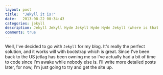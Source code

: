 ```yaml
---
layout: post
title:  "Jekyll it is!"
date:   2013-08-22 00:34:43
categories: jekyll
description: Jekyll Jekyll Hyde Jekyll Hyde Hyde Jekyll (where is that from?)
comments: true
---
```


Well, I've decided to go with `Jekyll` for my blog. It's really the perfect solution, and it works will with bootstrap which is great. Since I've been back to the US jetlag has been owning me so I've actually had a bit of time to code since I'm awake while nobody else is. I'll write more detailed posts later, for now, I'm just going to try and get the site up.